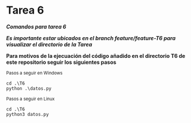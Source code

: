 # Tarea 6


***Comandos para tarea 6***


***Es importante estar ubicados en el branch feature/feature-T6 para visualizar el directorio de la Tarea***


**Para motivos de la ejecuación del código añadido en el directorio T6 de este repositorio seguir los siguientes pasos**

<sub>Pasos a seguir en Windows</sub>
```
cd .\T6
python .\datos.py
```
<sub>Pasos a seguir en Linux</sub>
```
cd .\T6
python3 datos.py
```